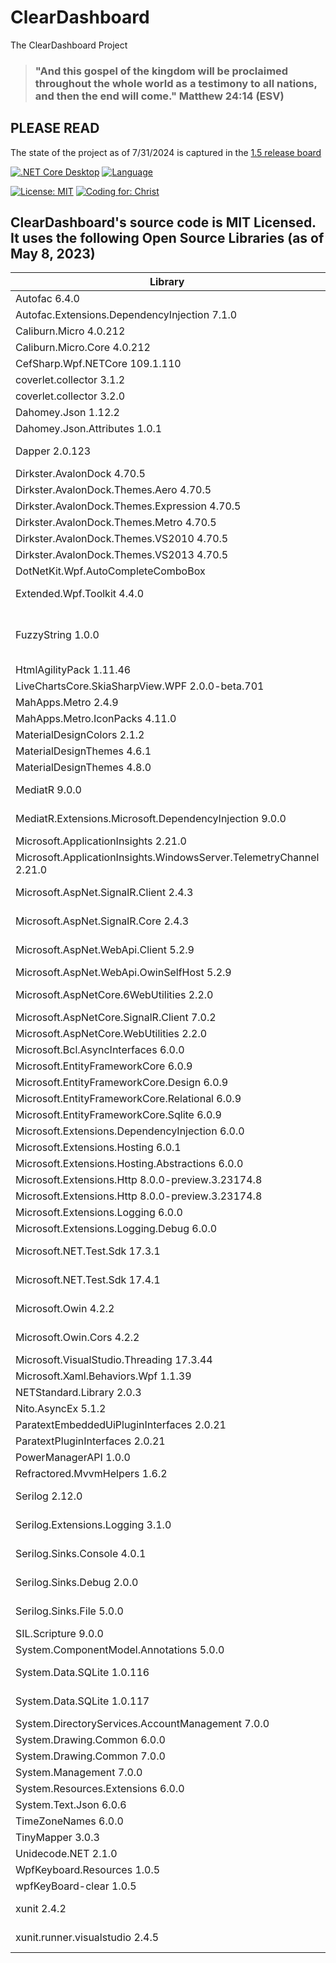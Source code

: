 # ClearDashboard
The ClearDashboard Project

> ### "And this gospel of the kingdom will be proclaimed throughout the whole world as a testimony to all nations, and then the end will come." Matthew 24:14 (ESV)

## PLEASE READ

The state of the project as of 7/31/2024 is captured in the [1.5 release board](https://github.com/orgs/Clear-Bible/projects/11/views/16)

[![.NET Core Desktop](https://github.com/Clear-Bible/ClearDashboard/actions/workflows/dotnet-desktop.yml/badge.svg)](https://github.com/Clear-Bible/ClearDashboard/actions/workflows/dotnet-desktop.yml)
[![Language](https://img.shields.io/badge/Language-C%23-blue.svg?style=flat-square)](https://docs.microsoft.com/en-us/dotnet/csharp/)

[![License: MIT](https://img.shields.io/badge/License-MIT-yellow.svg)](https://github.com/Clear-Bible/ClearDashboard/blob/main/LICENSE)
[![Coding for: Christ](https://img.shields.io/badge/Coding%20for-Christ-purple.svg)](https://www.clear.bible/)

## ClearDashboard's source code is MIT Licensed.  It uses the following Open Source Libraries (as of May 8, 2023)

| Library| License | Link to License | 
|----------------------------------------------------------|------------------|-----------------------------------------|
| Autofac 6.4.0 | MIT | https://github.com/autofac/Autofac/blob/develop/LICENSE | 
| Autofac.Extensions.DependencyInjection 7.1.0 | MIT | https://github.com/autofac/Autofac/blob/develop/LICENSE | 
| Caliburn.Micro 4.0.212 | MIT | https://github.com/coverlet-coverage/coverlet/blob/master/LICENSE | 
| Caliburn.Micro.Core 4.0.212 | MIT | https://github.com/coverlet-coverage/coverlet/blob/master/LICENSE | 
| CefSharp.Wpf.NETCore 109.1.110 | MIT | https://www.nuget.org/packages/CefSharp.Wpf.NETCore/113.1.40/License | 
| coverlet.collector 3.1.2 | MIT | https://github.com/coverlet-coverage/coverlet/blob/master/LICENSE | 
| coverlet.collector 3.2.0 | MIT | https://github.com/coverlet-coverage/coverlet/blob/master/LICENSE | 
| Dahomey.Json 1.12.2 | MIT | https://github.com/dahomey-technologies/Dahomey.Json/blob/master/LICENSE | 
| Dahomey.Json.Attributes 1.0.1 | MIT | https://github.com/dahomey-technologies/Dahomey.Json/blob/master/LICENSE | 
| Dapper 2.0.123 | Apache 2.0 | https://github.com/DapperLib/Dapper/blob/main/License.txt | 
| Dirkster.AvalonDock 4.70.5 | MS-PL | https://github.com/Dirkster99/AvalonDock/blob/master/LICENSE | 
| Dirkster.AvalonDock.Themes.Aero 4.70.5 | MS-PL | https://github.com/Dirkster99/AvalonDock/blob/master/LICENSE | 
| Dirkster.AvalonDock.Themes.Expression 4.70.5 | MS-PL | https://github.com/Dirkster99/AvalonDock/blob/master/LICENSE | 
| Dirkster.AvalonDock.Themes.Metro 4.70.5 | MS-PL | https://github.com/Dirkster99/AvalonDock/blob/master/LICENSE | 
| Dirkster.AvalonDock.Themes.VS2010 4.70.5 | MS-PL | https://github.com/Dirkster99/AvalonDock/blob/master/LICENSE | 
| Dirkster.AvalonDock.Themes.VS2013 4.70.5 | MS-PL | https://github.com/Dirkster99/AvalonDock/blob/master/LICENSE | 
| DotNetKit.Wpf.AutoCompleteComboBox | MIT | https://github.com/vain0x/DotNetKit.Wpf.AutoCompleteComboBox/blob/main/LICENSE.md | 
| Extended.Wpf.Toolkit 4.4.0 | Common License | https://www.nuget.org/packages/Extended.Wpf.Toolkit/4.4.0/License | 
| FuzzyString 1.0.0 | Eclipse Public License 1.0 | https://github.com/kdjones/fuzzystring/blob/master/LICENSE | 
| HtmlAgilityPack 1.11.46 | MIT | https://github.com/zzzprojects/html-agility-pack/blob/master/LICENSE | 
| LiveChartsCore.SkiaSharpView.WPF 2.0.0-beta.701 | MIT | https://github.com/beto-rodriguez/LiveCharts2/blob/master/LICENSE | 
| MahApps.Metro 2.4.9 | MIT | https://github.com/MahApps/MahApps.Metro/blob/develop/LICENSE | 
| MahApps.Metro.IconPacks 4.11.0 | MIT | https://github.com/MahApps/MahApps.Metro/blob/develop/LICENSE | 
| MaterialDesignColors 2.1.2 | MIT | https://github.com/MaterialDesignInXAML/MaterialDesignInXamlToolkit/blob/master/LICENSE | 
| MaterialDesignThemes 4.6.1 | MIT | https://github.com/MaterialDesignInXAML/MaterialDesignInXamlToolkit/blob/master/LICENSE | 
| MaterialDesignThemes 4.8.0 | MIT | https://github.com/MaterialDesignInXAML/MaterialDesignInXamlToolkit/blob/master/LICENSE | 
| MediatR 9.0.0 | Apache 2.0 | https://github.com/jbogard/MediatR/blob/master/LICENSE | 
| MediatR.Extensions.Microsoft.DependencyInjection 9.0.0 | Apache 2.0 | https://github.com/jbogard/MediatR/blob/master/LICENSE | 
| Microsoft.ApplicationInsights 2.21.0 | MIT | https://github.com/microsoft/ApplicationInsights-dotnet/blob/main/LICENSE | 
| Microsoft.ApplicationInsights.WindowsServer.TelemetryChannel 2.21.0 | MIT | https://licenses.nuget.org/MIT | 
| Microsoft.AspNet.SignalR.Client 2.4.3 | Apache 2.0 | https://www.apache.org/licenses/LICENSE-2.0 | 
| Microsoft.AspNet.SignalR.Core 2.4.3 | Apache 2.0 | https://www.apache.org/licenses/LICENSE-2.0 | 
| Microsoft.AspNet.WebApi.Client 5.2.9 | Common License | https://www.nuget.org/packages/Microsoft.AspNet.WebApi.Client/5.2.9/License | 
| Microsoft.AspNet.WebApi.OwinSelfHost 5.2.9 | MS-PL | https://www.nuget.org/packages/Microsoft.AspNet.WebApi.OwinSelfHost/5.2.9/License | 
| Microsoft.AspNetCore.6WebUtilities 2.2.0 | Apache 2.0 | https://raw.githubusercontent.com/aspnet/AspNetCore/2.0.0/LICENSE.txt | 
| Microsoft.AspNetCore.SignalR.Client 7.0.2 | MIT | https://github.com/dotnet/aspnetcore/blob/main/LICENSE.txt | 
| Microsoft.AspNetCore.WebUtilities 2.2.0 | MIT | https://raw.githubusercontent.com/aspnet/AspNetCore/2.0.0/LICENSE.txtt | 
| Microsoft.Bcl.AsyncInterfaces 6.0.0 | MIT | https://github.com/dotnet/runtime/blob/main/LICENSE.TXT | 
| Microsoft.EntityFrameworkCore 6.0.9 | MIT | https://github.com/dotnet/efcore/blob/main/LICENSE.txt | 
| Microsoft.EntityFrameworkCore.Design 6.0.9 | MIT | https://github.com/dotnet/efcore/blob/main/LICENSE.txt | 
| Microsoft.EntityFrameworkCore.Relational 6.0.9 | MIT | https://github.com/dotnet/efcore/blob/main/LICENSE.txt | 
| Microsoft.EntityFrameworkCore.Sqlite 6.0.9 | MIT | https://github.com/dotnet/efcore/blob/main/LICENSE.txt | 
| Microsoft.Extensions.DependencyInjection 6.0.0 | MIT | https://github.com/dotnet/runtime/blob/main/LICENSE.TXT | 
| Microsoft.Extensions.Hosting 6.0.1 | MIT | https://github.com/dotnet/runtime/blob/main/LICENSE.TXT | 
| Microsoft.Extensions.Hosting.Abstractions 6.0.0 | MIT | https://github.com/dotnet/runtime/blob/main/LICENSE.TXT | 
| Microsoft.Extensions.Http 8.0.0-preview.3.23174.8 | MIT | https://github.com/dotnet/runtime/blob/main/LICENSE.TXT | 
| Microsoft.Extensions.Http 8.0.0-preview.3.23174.8 | MIT | https://github.com/dotnet/runtime/blob/main/LICENSE.TXT | 
| Microsoft.Extensions.Logging 6.0.0 | MIT | https://github.com/dotnet/runtime/blob/main/LICENSE.TXT | 
| Microsoft.Extensions.Logging.Debug 6.0.0 | MIT | https://github.com/dotnet/runtime/blob/main/LICENSE.TXT | 
| Microsoft.NET.Test.Sdk 17.3.1 | Common License | https://www.nuget.org/packages/Microsoft.NET.Test.Sdk/17.6.0/License | 
| Microsoft.NET.Test.Sdk 17.4.1 | Common License | https://www.nuget.org/packages/Microsoft.NET.Test.Sdk/17.4.1/License | 
| Microsoft.Owin 4.2.2 | Apache 2.0 | https://licenses.nuget.org/Apache-2.0 | 
| Microsoft.Owin.Cors 4.2.2 | Apache 2.0 | https://licenses.nuget.org/Apache-2.0 | 
| Microsoft.VisualStudio.Threading 17.3.44 | MIT | https://github.com/microsoft/vs-threading/blob/main/LICENSE | 
| Microsoft.Xaml.Behaviors.Wpf 1.1.39 | MIT | https://github.com/microsoft/XamlBehaviorsWpf/blob/master/LICENSE | 
| NETStandard.Library 2.0.3 | MIT | https://github.com/dotnet/runtime/blob/main/LICENSE.TXT | 
| Nito.AsyncEx 5.1.2 | MIT | https://github.com/StephenCleary/AsyncEx/blob/master/LICENSE | 
| ParatextEmbeddedUiPluginInterfaces 2.0.21 | MIT | https://licenses.nuget.org/MITT | 
| ParatextPluginInterfaces 2.0.21 | MIT | https://licenses.nuget.org/MIT | 
| PowerManagerAPI 1.0.0 | MIT | https://github.com/Ravatsaas/PowerManagerAPI/blob/master/LICENSE | 
| Refractored.MvvmHelpers 1.6.2 | MIT | https://github.com/jamesmontemagno/mvvm-helpers/blob/master/LICENSE.md | 
| Serilog 2.12.0 | Apache 2.0 | https://www.apache.org/licenses/LICENSE-2.0 | 
| Serilog.Extensions.Logging 3.1.0 | Apache 2.0 | https://www.apache.org/licenses/LICENSE-2.0 | 
| Serilog.Sinks.Console 4.0.1 | Apache 2.0 | https://www.apache.org/licenses/LICENSE-2.0 | 
| Serilog.Sinks.Debug 2.0.0 | Apache 2.0 | https://www.apache.org/licenses/LICENSE-2.0 | 
| Serilog.Sinks.File 5.0.0 | Apache 2.0 | https://www.apache.org/licenses/LICENSE-2.0 | 
| SIL.Scripture 9.0.0 | MIT | https://software.sil.org/scriptureappbuilder/license/ | 
| System.ComponentModel.Annotations 5.0.0 | MIT | https://github.com/dotnet/runtime/blob/main/LICENSE.TXT | 
| System.Data.SQLite 1.0.116 | Public Domain | https://www.sqlite.org/copyright.html | 
| System.Data.SQLite 1.0.117 | Public Domain | https://www.sqlite.org/copyright.html | 
| System.DirectoryServices.AccountManagement 7.0.0 | MIT | https://github.com/dotnet/runtime/blob/main/LICENSE.TXT | 
| System.Drawing.Common 6.0.0 | MIT | https://github.com/dotnet/runtime/blob/main/LICENSE.TXT | 
| System.Drawing.Common 7.0.0 | MIT | https://github.com/dotnet/runtime/blob/main/LICENSE.TXT | 
| System.Management 7.0.0 | MIT | https://github.com/dotnet/runtime/blob/main/LICENSE.TXT | 
| System.Resources.Extensions 6.0.0 | MIT | https://github.com/dotnet/runtime/blob/main/LICENSE.TXT | 
| System.Text.Json 6.0.6 | MIT | https://github.com/dotnet/runtime/blob/main/LICENSE.TXT | 
| TimeZoneNames 6.0.0 | MIT | https://github.com/mattjohnsonpint/TimeZoneNames/blob/main/LICENSE | 
| TinyMapper 3.0.3 | MIT | https://github.com/TinyMapper/TinyMapper/blob/master/LICENSE | 
| Unidecode.NET 2.1.0 | MIT | https://github.com/thecoderok/Unidecode.NET/blob/master/LICENSE | 
| WpfKeyboard.Resources 1.0.5 | MIT | https://github.com/naveedmurtuza/VirtualKeyboardControl/blob/master/LICENSE | 
| wpfKeyBoard-clear 1.0.5 | MIT | https://github.com/naveedmurtuza/VirtualKeyboardControl/blob/master/LICENSE | 
| xunit 2.4.2 | Apache 2.0 | https://github.com/xunit/xunit/blob/main/LICENSE | 
| xunit.runner.visualstudio 2.4.5 | Apache 2.0 | https://github.com/xunit/visualstudio.xunit/blob/main/License.txt | 

